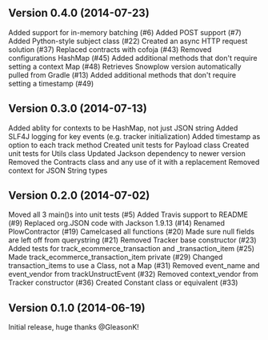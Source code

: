 Version 0.4.0 (2014-07-23)
--------------------------
Added support for in-memory batching (#6)
Added POST support (#7)
Added Python-style subject class (#22)
Created an async HTTP request solution (#37)
Replaced contracts with cofoja (#43)
Removed configurations HashMap (#45)
Added additional methods that don't require setting a context Map (#48)
Retrieves Snowplow version automatically pulled from Gradle (#13)
Added additional methods that don't require setting a timestamp (#49) 

Version 0.3.0 (2014-07-13)
--------------------------
Added ablity for contexts to be HashMap, not just JSON string
Added SLF4J logging for key events (e.g. tracker initialization)
Added timestamp as option to each track method
Created unit tests for Payload class
Created unit tests for Utils class
Updated Jackson dependency to newer version
Removed the Contracts class and any use of it with a replacement
Removed context for JSON String types

Version 0.2.0 (2014-07-02)
--------------------------
Moved all 3 main()s into unit tests (#5)
Added Travis support to README (#9)
Replaced org.JSON code with Jackson 1.9.13 (#14)
Renamed PlowContractor (#19)
Camelcased all functions (#20)
Made sure null fields are left off from querystring (#21)
Removed Tracker base constructor (#23)
Added tests for track_ecommerce_transaction and _transaction_item (#25)
Made track_ecommerce_transaction_item private (#29)
Changed transaction_items to use a Class, not a Map (#31)
Removed event_name and event_vendor from trackUnstructEvent (#32)
Removed context_vendor from Tracker constructor (#36)
Created Constant class or equivalent (#33)

Version 0.1.0 (2014-06-19)
--------------------------
Initial release, huge thanks @GleasonK!
